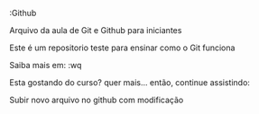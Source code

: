 :Github

Arquivo da aula de Git e Github para iniciantes

Este é um repositorio teste para ensinar como o Git funciona

Saiba mais em: :wq


Esta gostando do curso? quer mais... então, continue assistindo:

Subir novo arquivo no github com modificação


